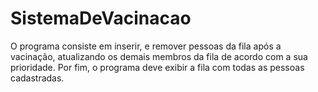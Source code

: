 # SistemaDeVacinacao
O programa consiste em  inserir, e remover pessoas da fila após a vacinação, atualizando os demais membros da fila de acordo
com a sua prioridade. Por fim, o programa deve exibir a fila com todas as pessoas cadastradas.
